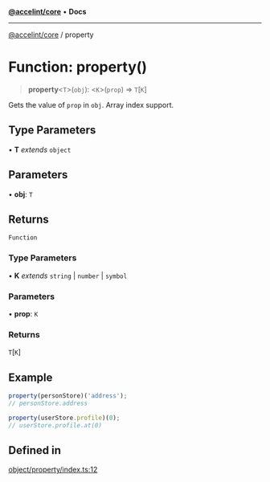 [**@accelint/core**](../README.md) • **Docs**

***

[@accelint/core](../README.md) / property

# Function: property()

> **property**\<`T`\>(`obj`): \<`K`\>(`prop`) => `T`\[`K`\]

Gets the value of `prop` in `obj`. Array index support.

## Type Parameters

• **T** *extends* `object`

## Parameters

• **obj**: `T`

## Returns

`Function`

### Type Parameters

• **K** *extends* `string` \| `number` \| `symbol`

### Parameters

• **prop**: `K`

### Returns

`T`\[`K`\]

## Example

```ts
property(personStore)('address');
// personStore.address

property(userStore.profile)(0);
// userStore.profile.at(0)
```

## Defined in

[object/property/index.ts:12](https://github.com/gohypergiant/standard-toolkit/blob/258694cea8ed8bbd956b3cf5da47c2c9debcf127/packages/core/src/object/property/index.ts#L12)
